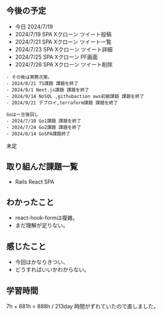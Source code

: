 ## 今後の予定
- 今日 2024/7/19
- 2024/7/19 SPA Xクローン ツイート投稿
- 2024/7/21 SPA Xクローン ツイート一覧
- 2024/7/23 SPA Xクローン ツイート詳細
- 2024/7/25 SPA Xクローン PF画面 
- 2024/7/26 SPA Xクローン ツイート削除
~~~
- その後は実務次第。
- 2024/8/21 TS課題 課題を終了
- 2024/9/1 Next.js課題 課題を終了
- 2024/9/14 NoSQL ,githubaction aws初級課題 課題を終了
- 2024/9/21 デプロイ,terraform課題 課題を終了

Goは一旦後回し
- 2024/7/10 Go1課題 課題を終了
- 2024/7/24 Go2課題 課題を終了
- 2024/8/14 GoSPA課題終了
~~~
未定

## 取り組んだ課題一覧
- Rails React SPA
## わかったこと
- react-hook-formは複雑。
- まだ理解が足りない。 
## 感じたこと
- 今回はかなりきつい、
- どうすればいいかわからない。
## 学習時間
7h + 881h
= 888h  / 213day
時間がずれていたので直しました。
